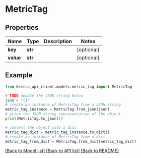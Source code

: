 # MetricTag


## Properties

Name | Type | Description | Notes
------------ | ------------- | ------------- | -------------
**key** | **str** |  | [optional] 
**value** | **str** |  | [optional] 

## Example

```python
from kestra_api_client.models.metric_tag import MetricTag

# TODO update the JSON string below
json = "{}"
# create an instance of MetricTag from a JSON string
metric_tag_instance = MetricTag.from_json(json)
# print the JSON string representation of the object
print(MetricTag.to_json())

# convert the object into a dict
metric_tag_dict = metric_tag_instance.to_dict()
# create an instance of MetricTag from a dict
metric_tag_from_dict = MetricTag.from_dict(metric_tag_dict)
```
[[Back to Model list]](../README.md#documentation-for-models) [[Back to API list]](../README.md#documentation-for-api-endpoints) [[Back to README]](../README.md)


